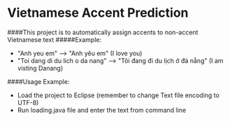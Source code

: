 # Vietnamese Accent Prediction
####This project is to automatically assign accents to non-accent Vietnamese text
#####Example: <br/>
- "Anh yeu em" --> "Anh yêu em" (I love you) <br/>
- "Toi dang di du lich o da nang" --> "Tôi đang đi du lịch ở đà nẵng" (I am visting Danang) <br/>

####Usage Example: <br/>
- Load the project to Eclipse (remember to change Text file encoding to UTF-8) <br/>
- Run loading.java file and enter the text from command line

